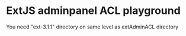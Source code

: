 # ExtJS adminpanel ACL playground

You need "ext-3.1.1" directory on same level as extAdminACL directory
